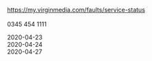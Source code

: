 https://my.virginmedia.com/faults/service-status<br /><br />
0345 454 1111<br />

2020-04-23 <br />
2020-04-24 <br />
2020-04-27 <br />
